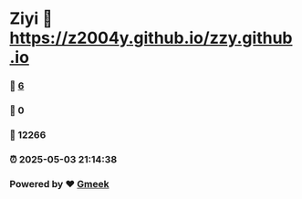 # Ziyi :link: https://z2004y.github.io/zzy.github.io 
### :page_facing_up: [6](https://z2004y.github.io/zzy.github.io/tag.html) 
### :speech_balloon: 0 
### :hibiscus: 12266 
### :alarm_clock: 2025-05-03 21:14:38 
### Powered by :heart: [Gmeek](https://github.com/Meekdai/Gmeek)
